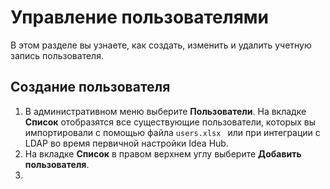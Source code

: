 # Управление пользователями

В этом разделе вы узнаете, как создать, изменить и удалить учетную запись пользователя.

## Создание пользователя

1. В административном меню выберите **Пользователи**. На вкладке **Список** отобразятся все существующие пользователи, которых вы импортировали с помощью файла `users.xlsx ` или при интеграции с LDAP во время первичной настройки Idea Hub.
1. На вкладке **Список** в правом верхнем углу выберите **Добавить пользователя**.
1. 
